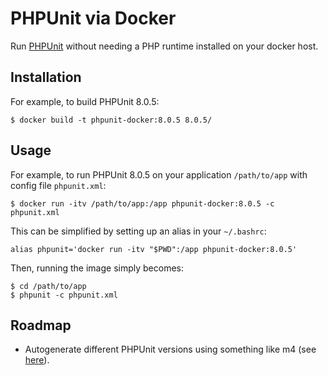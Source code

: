 # PHPUnit via Docker

Run [PHPUnit](https://phpunit.de/) without needing a PHP runtime installed on your docker host.

## Installation

For example, to build PHPUnit 8.0.5:

```
$ docker build -t phpunit-docker:8.0.5 8.0.5/
```

## Usage

For example, to run PHPUnit 8.0.5 on your application `/path/to/app` with config file `phpunit.xml`:

```
$ docker run -itv /path/to/app:/app phpunit-docker:8.0.5 -c phpunit.xml
```

This can be simplified by setting up an alias in your `~/.bashrc`:

```
alias phpunit='docker run -itv "$PWD":/app phpunit-docker:8.0.5'
```

Then, running the image simply becomes:

```
$ cd /path/to/app
$ phpunit -c phpunit.xml
```

## Roadmap

- Autogenerate different PHPUnit versions using something like m4 (see [here](http://bobbynorton.com/posts/includes-in-dockerfiles-with-m4-and-make/)).
